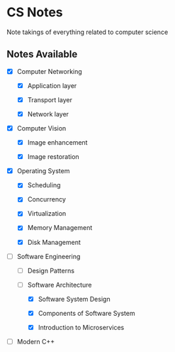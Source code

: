 # CS Notes
Note takings of everything related to computer science

## Notes Available

- [X] Computer Networking 

  - [x] Application layer

  - [x] Transport layer

  - [x] Network layer

- [x] Computer Vision

  - [x] Image enhancement

  - [x] Image restoration

- [X] Operating System

  - [x] Scheduling

  - [x] Concurrency

  - [x] Virtualization

  - [x] Memory Management

  - [x] Disk Management
  
- [ ] Software Engineering

  - [ ] Design Patterns 
 
  - [ ] Software Architecture
  
    - [X] Software System Design
    
    - [X] Components of Software System
  
    - [X] Introduction to Microservices
    
- [ ] Modern C++ 
